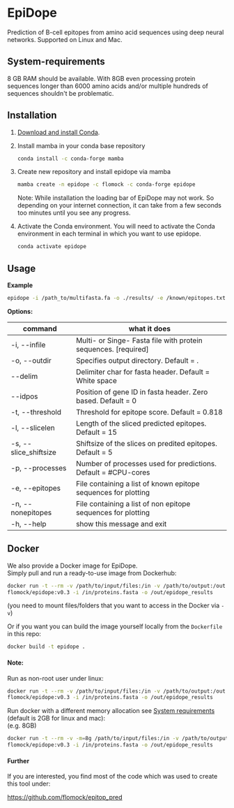 # EpiDope
Prediction of B-cell epitopes from amino acid sequences using deep neural networks. Supported on Linux and Mac.

## System-requirements
8 GB RAM should be available. With 8GB even processing protein sequences longer than 6000 amino acids and/or multiple hundreds of sequences shouldn't be problematic.

## Installation

1.  [Download and install Conda](https://conda.io/projects/conda/en/latest/user-guide/install/index.html).

2.  Install mamba in your conda base repository

    ```bash
    conda install -c conda-forge mamba
    ```
3. Create new repository and install epidope via mamba 

    ```bash
    mamba create -n epidope -c flomock -c conda-forge epidope
    ```
   Note: While installation the loading bar of EpiDope may not work. So depending on your internet connection, it can take from a few seconds too minutes until you see any progress.
    
4.  Activate the Conda environment. You will need to activate the Conda environment in each terminal in which you want to use epidope.

    ```bash
    conda activate epidope
    ```
   

## Usage
**Example**

```bash
epidope -i /path_to/multifasta.fa -o ./results/ -e /known/epitopes.txt
```

**Options:**


command | what it does
  ------------- | -------------
-i, --infile          |Multi- or Singe- Fasta file with protein sequences.  [required]
-o, --outdir          |Specifies output directory. Default = .
--delim               |Delimiter char for fasta header. Default = White space
--idpos               |Position of gene ID in fasta header. Zero based. Default = 0
-t, --threshold       |Threshold for epitope score. Default = 0.818
-l, --slicelen        |Length of the sliced predicted epitopes. Default = 15
-s, --slice_shiftsize |Shiftsize of the slices on predited epitopes. Default = 5
-p, --processes       |Number of processes used for predictions. Default = #CPU-cores
-e, --epitopes        |File containing a list of known epitope sequences for plotting
-n, --nonepitopes     |File containing a list of non epitope sequences for plotting
-h, --help            |show this message and exit

## Docker
We also provide a Docker image for EpiDope.  
Simply pull and run a ready-to-use image from Dockerhub:  
```bash
docker run -t --rm -v /path/to/input/files:/in -v /path/to/output:/out \
flomock/epidope:v0.3 -i /in/proteins.fasta -o /out/epidope_results
```
(you need to mount files/folders that you want to access in the Docker via `-v`)

Or if you want you can build the image yourself locally from the `Dockerfile` in this repo:
```bash
docker build -t epidope .
```

#### Note:  
Run as non-root user under linux:
```bash
docker run -t --rm -v /path/to/input/files:/in -v /path/to/output:/out -u `id -u $USER`:`id -g $USER` \
flomock/epidope:v0.3 -i /in/proteins.fasta -o /out/epidope_results
```

Run docker with a different memory allocation see [System requirements](#System-requirements) (default is 2GB for linux and mac):  
(e.g. 8GB)
```bash
docker run -t --rm -v -m=8g /path/to/input/files:/in -v /path/to/output:/out \
flomock/epidope:v0.3 -i /in/proteins.fasta -o /out/epidope_results
```

#### Further
If you are interested, you find most of the code which was used to create this tool under:

https://github.com/flomock/epitop_pred
